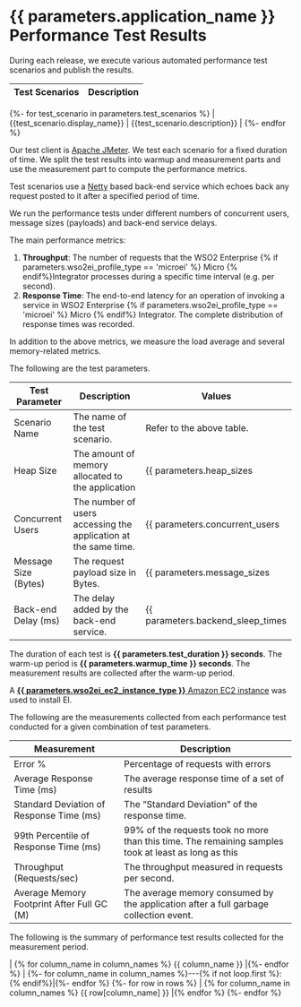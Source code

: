 # {{ parameters.application_name }} Performance Test Results

During each release, we execute various automated performance test scenarios and publish the results.

| Test Scenarios | Description |
| --- | --- |
{%- for test_scenario in parameters.test_scenarios %}
| {{test_scenario.display_name}} | {{test_scenario.description}} |
{%- endfor %}

Our test client is [Apache JMeter](https://jmeter.apache.org/index.html). We test each scenario for a fixed duration of
time. We split the test results into warmup and measurement parts and use the measurement part to compute the
performance metrics.

Test scenarios use a [Netty](https://netty.io/) based back-end service which echoes back any request
posted to it after a specified period of time.

We run the performance tests under different numbers of concurrent users, message sizes (payloads) and back-end service
delays.

The main performance metrics:

1. **Throughput**: The number of requests that the WSO2 Enterprise {% if parameters.wso2ei_profile_type == 'microei' %} Micro {% endif%}Integrator processes during a specific time interval (e.g. per second).
2. **Response Time**: The end-to-end latency for an operation of invoking a service in WSO2 Enterprise {% if parameters.wso2ei_profile_type == 'microei' %} Micro {% endif%} Integrator. The complete distribution of response times was recorded.

In addition to the above metrics, we measure the load average and several memory-related metrics.

The following are the test parameters.

| Test Parameter | Description | Values |
| --- | --- | --- |
| Scenario Name | The name of the test scenario. | Refer to the above table. |
| Heap Size | The amount of memory allocated to the application | {{ parameters.heap_sizes|join(', ') }} |
| Concurrent Users | The number of users accessing the application at the same time. | {{ parameters.concurrent_users|join(', ') }} |
| Message Size (Bytes) | The request payload size in Bytes. | {{ parameters.message_sizes|join(', ') }} |
| Back-end Delay (ms) | The delay added by the back-end service. | {{ parameters.backend_sleep_times|join(', ') }} |

The duration of each test is **{{ parameters.test_duration }} seconds**. The warm-up period is **{{ parameters.warmup_time }} seconds**.
The measurement results are collected after the warm-up period.

A [**{{ parameters.wso2ei_ec2_instance_type }}** Amazon EC2 instance](https://aws.amazon.com/ec2/instance-types/) was used to install EI.

The following are the measurements collected from each performance test conducted for a given combination of
test parameters.

| Measurement | Description |
| --- | --- |
| Error % | Percentage of requests with errors |
| Average Response Time (ms) | The average response time of a set of results |
| Standard Deviation of Response Time (ms) | The “Standard Deviation” of the response time. |
| 99th Percentile of Response Time (ms) | 99% of the requests took no more than this time. The remaining samples took at least as long as this |
| Throughput (Requests/sec) | The throughput measured in requests per second. |
| Average Memory Footprint After Full GC (M) | The average memory consumed by the application after a full garbage collection event. |

The following is the summary of performance test results collected for the measurement period.

| {% for column_name in column_names %} {{ column_name }} |{%- endfor %}
| {%- for column_name in column_names %}---{% if not loop.first %}:{% endif%}|{%- endfor %}
{%- for row in rows %}
| {% for column_name in column_names %} {{ row[column_name] }} |{% endfor %}
{%- endfor %}
